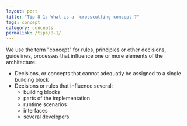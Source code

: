 ```yaml
---
layout: post
title: "Tip 8-1: What is a 'crosscutting concept'?"
tags: concept
category: concepts
permalink: /tips/8-1/
---
```



We use the term "concept" for rules, principles or other
decisions, guidelines, processes that influence one or more
elements of the architecture.

* Decisions, or concepts that cannot adequatly be assigned to a single building block
* Decisions or rules that influence several:
  * building blocks
  * parts of the implementation
  * runtime scenarios
  * interfaces
  * several developers
